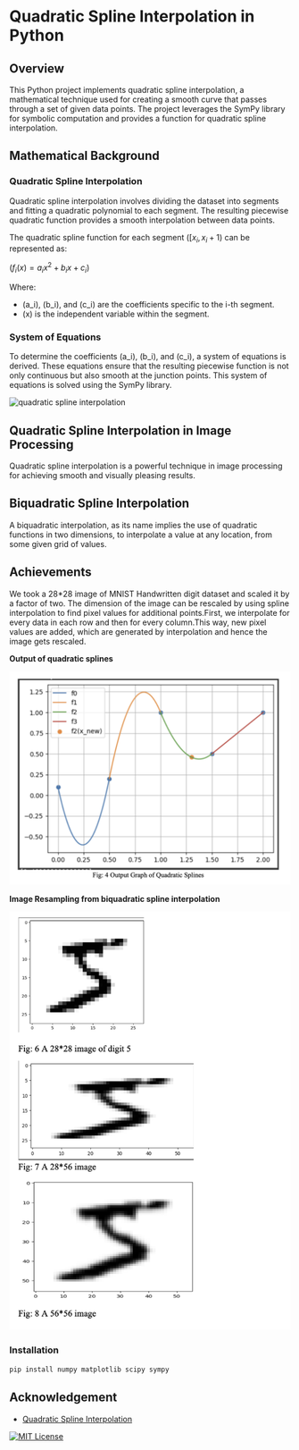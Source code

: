 # Quadratic Spline Interpolation in Python

## Overview

This Python project implements quadratic spline interpolation, a mathematical technique used for creating a smooth curve that passes through a set of given data points. The project leverages the SymPy library for symbolic computation and provides a function for quadratic spline interpolation.

## Mathematical Background

### Quadratic Spline Interpolation

Quadratic spline interpolation involves dividing the dataset into segments and fitting a quadratic polynomial to each segment. The resulting piecewise quadratic function provides a smooth interpolation between data points.

The quadratic spline function for each segment $([x_i, x_i+1)$ can be represented as:

$(f_i(x) = a_i x^2 + b_i x + c_i)$

Where:
- \(a_i\), \(b_i\), and \(c_i\) are the coefficients specific to the i-th segment.
- \(x\) is the independent variable within the segment.


### System of Equations

To determine the coefficients \(a_i\), \(b_i\), and \(c_i\), a system of equations is derived. These equations ensure that the resulting piecewise function is not only continuous but also smooth at the junction points. This system of equations is solved using the SymPy library.

![quadratic spline interpolation](https://math.libretexts.org/@api/deki/files/109168/05.05.graph9.png?revision=1)


## Quadratic Spline Interpolation in Image Processing

Quadratic spline interpolation is a powerful technique in image processing for achieving smooth and visually pleasing results.

## Biquadratic Spline Interpolation
A biquadratic interpolation, as its name implies  the use of quadratic functions in two dimensions, to interpolate a value at any location, from some given grid of values.

## Achievements
We took a 28*28 image of MNIST Handwritten digit dataset and scaled it by a factor of two. The dimension of the image can be rescaled by using spline interpolation to find pixel values for additional points.First, we interpolate for every data in each row and then for every column.This way, new pixel values are added, which are generated by interpolation and hence the image gets rescaled.

**Output of quadratic splines**

![quadratic splines output](https://github.com/aakritip15/Quadratic-Biquadratic-Spline-Interpolation/blob/main/Output%20of%20Quadratic%20splines.png)


**Image Resampling from biquadratic spline interpolation**

![Image Resampling](https://github.com/aakritip15/Quadratic-Biquadratic-Spline-Interpolation/blob/main/Image%20resampling.png)


### Installation

```bash
pip install numpy matplotlib scipy sympy
```
## Acknowledgement

 - [Quadratic Spline Interpolation](https://shorturl.at/vALS8)

[![MIT License](https://img.shields.io/badge/License-MIT-green.svg)](https://choosealicense.com/licenses/mit/)
